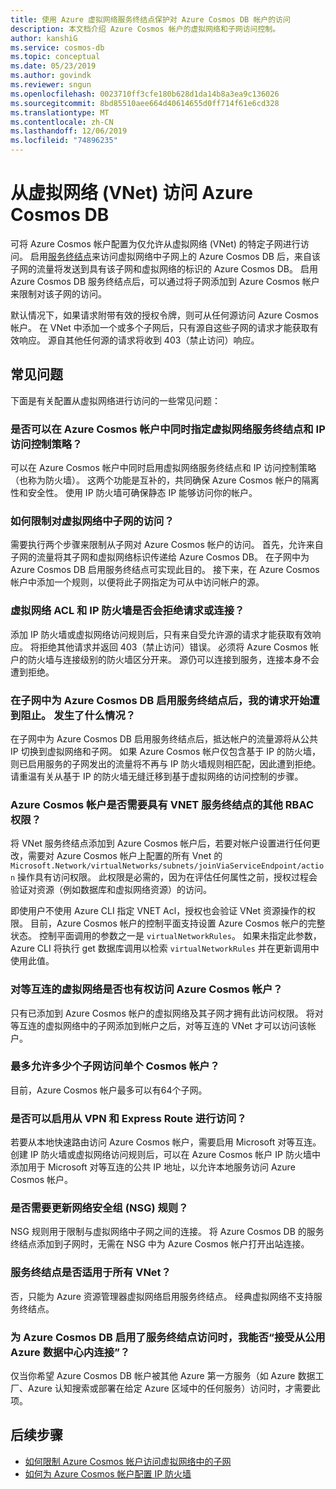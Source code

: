 ```yaml
---
title: 使用 Azure 虚拟网络服务终结点保护对 Azure Cosmos DB 帐户的访问
description: 本文档介绍 Azure Cosmos 帐户的虚拟网络和子网访问控制。
author: kanshiG
ms.service: cosmos-db
ms.topic: conceptual
ms.date: 05/23/2019
ms.author: govindk
ms.reviewer: sngun
ms.openlocfilehash: 0023710ff3cfe180b628d1da14b8a3ea9c136026
ms.sourcegitcommit: 8bd85510aee664d40614655d0ff714f61e6cd328
ms.translationtype: MT
ms.contentlocale: zh-CN
ms.lasthandoff: 12/06/2019
ms.locfileid: "74896235"
---
```

# <a name="access-azure-cosmos-db-from-virtual-networks-vnet"></a>从虚拟网络 (VNet) 访问 Azure Cosmos DB

可将 Azure Cosmos 帐户配置为仅允许从虚拟网络 (VNet) 的特定子网进行访问。 启用[服务终结点](../virtual-network/virtual-network-service-endpoints-overview.md)来访问虚拟网络中子网上的 Azure Cosmos DB 后，来自该子网的流量将发送到具有该子网和虚拟网络的标识的 Azure Cosmos DB。 启用 Azure Cosmos DB 服务终结点后，可以通过将子网添加到 Azure Cosmos 帐户来限制对该子网的访问。

默认情况下，如果请求附带有效的授权令牌，则可从任何源访问 Azure Cosmos 帐户。 在 VNet 中添加一个或多个子网后，只有源自这些子网的请求才能获取有效响应。 源自其他任何源的请求将收到 403（禁止访问）响应。 

## <a name="frequently-asked-questions"></a>常见问题

下面是有关配置从虚拟网络进行访问的一些常见问题：

### <a name="can-i-specify-both-virtual-network-service-endpoint-and-ip-access-control-policy-on-an-azure-cosmos-account"></a>是否可以在 Azure Cosmos 帐户中同时指定虚拟网络服务终结点和 IP 访问控制策略？ 

可以在 Azure Cosmos 帐户中同时启用虚拟网络服务终结点和 IP 访问控制策略（也称为防火墙）。 这两个功能是互补的，共同确保 Azure Cosmos 帐户的隔离性和安全性。 使用 IP 防火墙可确保静态 IP 能够访问你的帐户。 

### <a name="how-do-i-limit-access-to-subnet-within-a-virtual-network"></a>如何限制对虚拟网络中子网的访问？ 

需要执行两个步骤来限制从子网对 Azure Cosmos 帐户的访问。 首先，允许来自子网的流量将其子网和虚拟网络标识传递给 Azure Cosmos DB。 在子网中为 Azure Cosmos DB 启用服务终结点可实现此目的。 接下来，在 Azure Cosmos 帐户中添加一个规则，以便将此子网指定为可从中访问帐户的源。

### <a name="will-virtual-network-acls-and-ip-firewall-reject-requests-or-connections"></a>虚拟网络 ACL 和 IP 防火墙是否会拒绝请求或连接？ 

添加 IP 防火墙或虚拟网络访问规则后，只有来自受允许源的请求才能获取有效响应。 将拒绝其他请求并返回 403（禁止访问）错误。 必须将 Azure Cosmos 帐户的防火墙与连接级别的防火墙区分开来。 源仍可以连接到服务，连接本身不会遭到拒绝。

### <a name="my-requests-started-getting-blocked-when-i-enabled-service-endpoint-to-azure-cosmos-db-on-the-subnet-what-happened"></a>在子网中为 Azure Cosmos DB 启用服务终结点后，我的请求开始遭到阻止。 发生了什么情况？

在子网中为 Azure Cosmos DB 启用服务终结点后，抵达帐户的流量源将从公共 IP 切换到虚拟网络和子网。 如果 Azure Cosmos 帐户仅包含基于 IP 的防火墙，则已启用服务的子网发出的流量将不再与 IP 防火墙规则相匹配，因此遭到拒绝。 请重温有关从基于 IP 的防火墙无缝迁移到基于虚拟网络的访问控制的步骤。

### <a name="are-additional-rbac-permissions-needed-for-azure-cosmos-accounts-with-vnet-service-endpoints"></a>Azure Cosmos 帐户是否需要具有 VNET 服务终结点的其他 RBAC 权限？

将 VNet 服务终结点添加到 Azure Cosmos 帐户后，若要对帐户设置进行任何更改，需要对 Azure Cosmos 帐户上配置的所有 Vnet 的 `Microsoft.Network/virtualNetworks/subnets/joinViaServiceEndpoint/action` 操作具有访问权限。 此权限是必需的，因为在评估任何属性之前，授权过程会验证对资源（例如数据库和虚拟网络资源）的访问。
 
即使用户不使用 Azure CLI 指定 VNET Acl，授权也会验证 VNet 资源操作的权限。 目前，Azure Cosmos 帐户的控制平面支持设置 Azure Cosmos 帐户的完整状态。 控制平面调用的参数之一是 `virtualNetworkRules`。 如果未指定此参数，Azure CLI 将执行 get 数据库调用以检索 `virtualNetworkRules` 并在更新调用中使用此值。

### <a name="do-the-peered-virtual-networks-also-have-access-to-azure-cosmos-account"></a>对等互连的虚拟网络是否也有权访问 Azure Cosmos 帐户？ 
只有已添加到 Azure Cosmos 帐户的虚拟网络及其子网才拥有此访问权限。 将对等互连的虚拟网络中的子网添加到帐户之后，对等互连的 VNet 才可以访问该帐户。

### <a name="what-is-the-maximum-number-of-subnets-allowed-to-access-a-single-cosmos-account"></a>最多允许多少个子网访问单个 Cosmos 帐户？ 
目前，Azure Cosmos 帐户最多可以有64个子网。

### <a name="can-i-enable-access-from-vpn-and-express-route"></a>是否可以启用从 VPN 和 Express Route 进行访问？ 
若要从本地快速路由访问 Azure Cosmos 帐户，需要启用 Microsoft 对等互连。 创建 IP 防火墙或虚拟网络访问规则后，可以在 Azure Cosmos 帐户 IP 防火墙中添加用于 Microsoft 对等互连的公共 IP 地址，以允许本地服务访问 Azure Cosmos 帐户。 

### <a name="do-i-need-to-update-the-network-security-groups-nsg-rules"></a>是否需要更新网络安全组 (NSG) 规则？ 
NSG 规则用于限制与虚拟网络中子网之间的连接。 将 Azure Cosmos DB 的服务终结点添加到子网时，无需在 NSG 中为 Azure Cosmos 帐户打开出站连接。 

### <a name="are-service-endpoints-available-for-all-vnets"></a>服务终结点是否适用于所有 VNet？
否，只能为 Azure 资源管理器虚拟网络启用服务终结点。 经典虚拟网络不支持服务终结点。

### <a name="can-i-accept-connections-from-within-public-azure-datacenters-when-service-endpoint-access-is-enabled-for-azure-cosmos-db"></a>为 Azure Cosmos DB 启用了服务终结点访问时，我能否“接受从公用 Azure 数据中心内连接”？  
仅当你希望 Azure Cosmos DB 帐户被其他 Azure 第一方服务（如 Azure 数据工厂、Azure 认知搜索或部署在给定 Azure 区域中的任何服务）访问时，才需要此项。


## <a name="next-steps"></a>后续步骤

* [如何限制 Azure Cosmos 帐户访问虚拟网络中的子网](how-to-configure-vnet-service-endpoint.md)
* [如何为 Azure Cosmos 帐户配置 IP 防火墙](how-to-configure-firewall.md)

